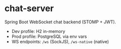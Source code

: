 # chat-server

Spring Boot WebSocket chat backend (STOMP + JWT).
- Dev profile: H2 in-memory
- Prod profile: PostgreSQL via env vars
- WS endpoints: `/ws` (SockJS), `/ws-native` (native)
